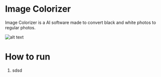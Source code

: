 # Image Colorizer

Image Colorizer is a AI software made to convert black and white photos to regular photos.

![alt text](https://github.com/nikolakosticc/image_colorization/blob/main/Image%20Colorizer/example.png)

# How to run

1. sdsd
